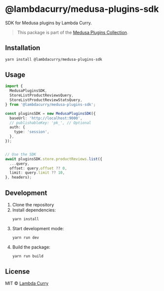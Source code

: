# @lambdacurry/medusa-plugins-sdk

SDK for Medusa plugins by Lambda Curry.

> This package is part of the [Medusa Plugins Collection](https://github.com/lambda-curry/medusa-plugins).

## Installation

```bash
yarn install @lambdacurry/medusa-plugins-sdk
```

## Usage

```typescript
import {
  MedusaPluginsSDK,
  StoreListProductReviewsQuery,
  StoreListProductReviewStatsQuery,
} from '@lambdacurry/medusa-plugins-sdk';

const pluginsSDK = new MedusaPluginsSDK({
  baseUrl: 'http://localhost:9000',
  // publishableKey: 'pk_', // Optional
  auth: {
    type: 'session',
  },
});


// Use the SDK
await pluginsSDK.store.productReviews.list({
  ...query,
  offset: query.offset ?? 0,
  limit: query.limit ?? 10,
}, headers);
```

## Development

1. Clone the repository
2. Install dependencies:
   ```bash
   yarn install
   ```
3. Start development mode:
   ```bash
   yarn run dev
   ```
4. Build the package:
   ```bash
   yarn run build
   ```

## License

MIT © [Lambda Curry](https://lambdacurry.dev)
